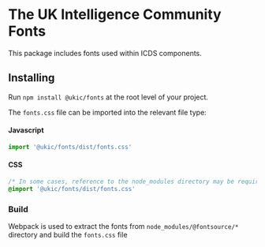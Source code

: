 # The UK Intelligence Community Fonts

This package includes fonts used within ICDS components.

## Installing

Run `npm install @ukic/fonts` at the root level of your project.

The `fonts.css` file can be imported into the relevant file type:

#### Javascript
````js
import '@ukic/fonts/dist/fonts.css'
````

#### CSS
````css
/* In some cases, reference to the node_modules directory may be required. */
@import '@ukic/fonts/dist/fonts.css'
````

### Build

Webpack is used to extract the fonts from `node_modules/@fontsource/*` directory and build the `fonts.css` file